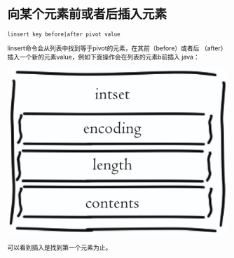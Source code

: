 # 向某个元素前或者后插入元素

```text
linsert key before|after pivot value
```

linsert命令会从列表中找到等于pivot的元素，在其前（before）或者后 （after）插入一个新的元素value，例如下面操作会在列表的元素b前插入 java：

![](../../.gitbook/assets/image%20%28145%29.png)

可以看到插入是找到第一个元素为止。

